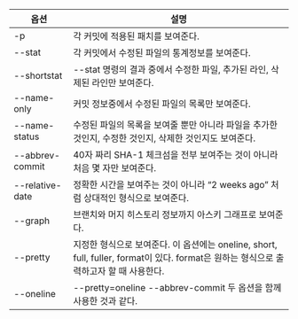 옵션| 설명
---- | ----
-p | 각 커밋에 적용된 패치를 보여준다.
--stat | 각 커밋에서 수정된 파일의 통계정보를 보여준다.
--shortstat | --stat 명령의 결과 중에서 수정한 파일, 추가된 라인, 삭제된 라인만 보여준다.
--name-only | 커밋 정보중에서 수정된 파일의 목록만 보여준다.
--name-status | 수정된 파일의 목록을 보여줄 뿐만 아니라 파일을 추가한 것인지, 수정한 것인지, 삭제한 것인지도 보여준다.
--abbrev-commit | 40자 짜리 SHA-1 체크섬을 전부 보여주는 것이 아니라 처음 몇 자만 보여준다.
--relative-date | 정확한 시간을 보여주는 것이 아니라 “2 weeks ago” 처럼 상대적인 형식으로 보여준다.
--graph | 브랜치와 머지 히스토리 정보까지 아스키 그래프로 보여준다.
--pretty | 지정한 형식으로 보여준다. 이 옵션에는 oneline, short, full, fuller, format이 있다. format은 원하는 형식으로 출력하고자 할 때 사용한다.
--oneline | --pretty=oneline --abbrev-commit 두 옵션을 함께 사용한 것과 같다.
